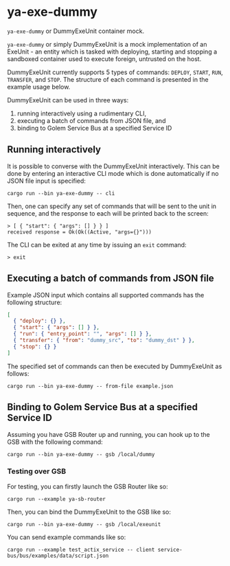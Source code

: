 # ya-exe-dummy

`ya-exe-dummy` or DummyExeUnit container mock.

`ya-exe-dummy` or simply DummyExeUnit is a mock implementation of an ExeUnit - an entity
which is tasked with deploying, starting and stopping a sandboxed container used to
execute foreign, untrusted on the host.

DummyExeUnit currently supports 5 types of commands: `DEPLOY`, `START`, `RUN`, `TRANSFER`,
and `STOP`. The structure of each command is presented in the example usage below.

DummyExeUnit can be used in three ways:
1. running interactively using a rudimentary CLI,
2. executing a batch of commands from JSON file, and
3. binding to Golem Service Bus at a specified Service ID

## Running interactively

It is possible to converse with the DummyExeUnit interactively. This can be done by
entering an interactive CLI mode which is done automatically if no JSON file input
is specified:

```shell
cargo run --bin ya-exe-dummy -- cli
```

Then, one can specify any set of commands that will be sent to the unit in sequence,
and the response to each will be printed back to the screen:

```shell
> [ { "start": { "args": [] } } ]
received response = Ok(Ok((Active, "args={}")))
```

The CLI can be exited at any time by issuing an `exit` command:

```shell
> exit
```

## Executing a batch of commands from JSON file

Example JSON input which contains all supported commands has the following structure:

```json
[
  { "deploy": {} },
  { "start": { "args": [] } },
  { "run": { "entry_point": "", "args": [] } },
  { "transfer": { "from": "dummy_src", "to": "dummy_dst" } },
  { "stop": {} }
]
```

The specified set of commands can then be executed by DummyExeUnit as follows:

```shell
cargo run --bin ya-exe-dummy -- from-file example.json
```

## Binding to Golem Service Bus at a specified Service ID

Assuming you have GSB Router up and running, you can hook up to the GSB with
the following command:

```shell
cargo run --bin ya-exe-dummy -- gsb /local/dummy
```

### Testing over GSB

For testing, you can firstly launch the GSB Router like so:

```shell
cargo run --example ya-sb-router
```

Then, you can bind the DummyExeUnit to the GSB like so:

```shell
cargo run --bin ya-exe-dummy -- gsb /local/exeunit
```

You can send example commands like so:

```shell
cargo run --example test_actix_service -- client service-bus/bus/examples/data/script.json
```
